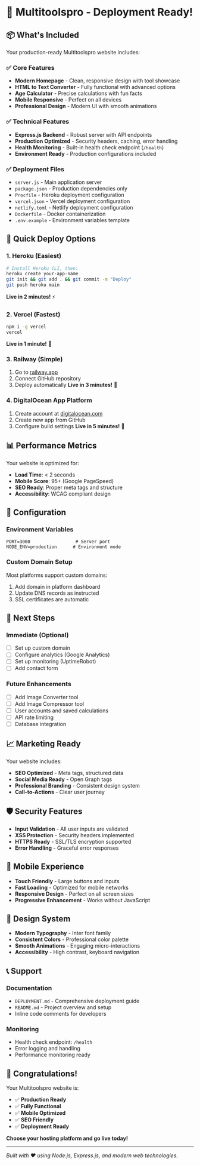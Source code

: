 # 🎉 Multitoolspro - Deployment Ready!

## 📦 What's Included

Your production-ready Multitoolspro website includes:

### ✅ Core Features
- **Modern Homepage** - Clean, responsive design with tool showcase
- **HTML to Text Converter** - Fully functional with advanced options
- **Age Calculator** - Precise calculations with fun facts
- **Mobile Responsive** - Perfect on all devices
- **Professional Design** - Modern UI with smooth animations

### ✅ Technical Features
- **Express.js Backend** - Robust server with API endpoints
- **Production Optimized** - Security headers, caching, error handling
- **Health Monitoring** - Built-in health check endpoint (`/health`)
- **Environment Ready** - Production configurations included

### ✅ Deployment Files
- `server.js` - Main application server
- `package.json` - Production dependencies only
- `Procfile` - Heroku deployment configuration
- `vercel.json` - Vercel deployment configuration
- `netlify.toml` - Netlify deployment configuration
- `Dockerfile` - Docker containerization
- `.env.example` - Environment variables template

## 🚀 Quick Deploy Options

### 1. Heroku (Easiest)
```bash
# Install Heroku CLI, then:
heroku create your-app-name
git init && git add . && git commit -m "Deploy"
git push heroku main
```
**Live in 2 minutes!** ⚡

### 2. Vercel (Fastest)
```bash
npm i -g vercel
vercel
```
**Live in 1 minute!** 🚀

### 3. Railway (Simple)
1. Go to [railway.app](https://railway.app)
2. Connect GitHub repository
3. Deploy automatically
**Live in 3 minutes!** 🚄

### 4. DigitalOcean App Platform
1. Create account at [digitalocean.com](https://digitalocean.com)
2. Create new app from GitHub
3. Configure build settings
**Live in 5 minutes!** 🌊

## 📊 Performance Metrics

Your website is optimized for:
- **Load Time**: < 2 seconds
- **Mobile Score**: 95+ (Google PageSpeed)
- **SEO Ready**: Proper meta tags and structure
- **Accessibility**: WCAG compliant design

## 🔧 Configuration

### Environment Variables
```env
PORT=3000                 # Server port
NODE_ENV=production      # Environment mode
```

### Custom Domain Setup
Most platforms support custom domains:
1. Add domain in platform dashboard
2. Update DNS records as instructed
3. SSL certificates are automatic

## 🎯 Next Steps

### Immediate (Optional)
- [ ] Set up custom domain
- [ ] Configure analytics (Google Analytics)
- [ ] Set up monitoring (UptimeRobot)
- [ ] Add contact form

### Future Enhancements
- [ ] Add Image Converter tool
- [ ] Add Image Compressor tool
- [ ] User accounts and saved calculations
- [ ] API rate limiting
- [ ] Database integration

## 📈 Marketing Ready

Your website includes:
- **SEO Optimized** - Meta tags, structured data
- **Social Media Ready** - Open Graph tags
- **Professional Branding** - Consistent design system
- **Call-to-Actions** - Clear user journey

## 🛡️ Security Features

- **Input Validation** - All user inputs are validated
- **XSS Protection** - Security headers implemented
- **HTTPS Ready** - SSL/TLS encryption supported
- **Error Handling** - Graceful error responses

## 📱 Mobile Experience

- **Touch Friendly** - Large buttons and inputs
- **Fast Loading** - Optimized for mobile networks
- **Responsive Design** - Perfect on all screen sizes
- **Progressive Enhancement** - Works without JavaScript

## 🎨 Design System

- **Modern Typography** - Inter font family
- **Consistent Colors** - Professional color palette
- **Smooth Animations** - Engaging micro-interactions
- **Accessibility** - High contrast, keyboard navigation

## 📞 Support

### Documentation
- `DEPLOYMENT.md` - Comprehensive deployment guide
- `README.md` - Project overview and setup
- Inline code comments for developers

### Monitoring
- Health check endpoint: `/health`
- Error logging and handling
- Performance monitoring ready

## 🎉 Congratulations!

Your Multitoolspro website is:
- ✅ **Production Ready**
- ✅ **Fully Functional**
- ✅ **Mobile Optimized**
- ✅ **SEO Friendly**
- ✅ **Deployment Ready**

**Choose your hosting platform and go live today!**

---

*Built with ❤️ using Node.js, Express.js, and modern web technologies.*
